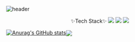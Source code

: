 ![header](https://capsule-render.vercel.app/api?type=slice&color=timeAuto&height=300&section=header&text=ParkJeeHoonGit();&fontSize=70)
<div>

<div align="center">
  ✨Tech Stack✨  
  <img src="https://img.shields.io/badge/Android-3DDC84?style=flat-square&logo=Android&logoColor=white"/>
  <img src="https://img.shields.io/badge/Java-007396?style=flat-square&logo=Java&logoColor=white"/> <img src="https://img.shields.io/badge/Jquery-0769AD?style=flat-square&logo=Jquery&logoColor=white"/>
</div>



[![Anurag's GitHub stats](https://github-readme-stats.vercel.app/api?username=ParkHanSeo)](https://github.com/anuraghazra/github-readme-stats)<a href="https://github.com/KrKanki" target="_blank"><img align="center" src="https://github-readme-stats.vercel.app/api/top-langs/?username=ParkHanSeo&layout=compact&theme=buefy&hide_border=true" /></a>






<!--
**ParkHanSeo/ParkHanSeo** is a ✨ _special_ ✨ repository because its `README.md` (this file) appears on your GitHub profile.

Here are some ideas to get you started:

- 🔭 I’m currently working on ...
- 🌱 I’m currently learning ...
- 👯 I’m looking to collaborate on ...
- 🤔 I’m looking for help with ...
- 💬 Ask me about ...
- 📫 How to reach me: ...
- 😄 Pronouns: ...
- ⚡ Fun fact: ...
-->
